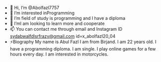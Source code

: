 - 👋 Hi, I’m @Abolfazl7757
- 👀 I’m interested inProgramming   
- 🌱 I’m field of study is programming and I have a diploma  
- 💞️ I’mI am looking to learn more and cooperate  
- 📫 You can contact me through email and Instagram ID sydabwalfdlsrfrazy@gmail.com  id=x_abolfazl20_04
- ⚡️Biography  My name is Abul Fazl   I am from Birjand. I am 22 years old. I have a programming diploma. I am single. I play online games for a few hours every day. I am interested in motorcycles.  

<!---
Abolfazl7757/Abolfazl7757 is a ✨ special ✨ repository because its `README.md` (this file) appears on your GitHub profile.
You can click the Preview link to take a look at your changes.
--->

 
 
 
 
 
 
 
 
 
 
 
 
 
